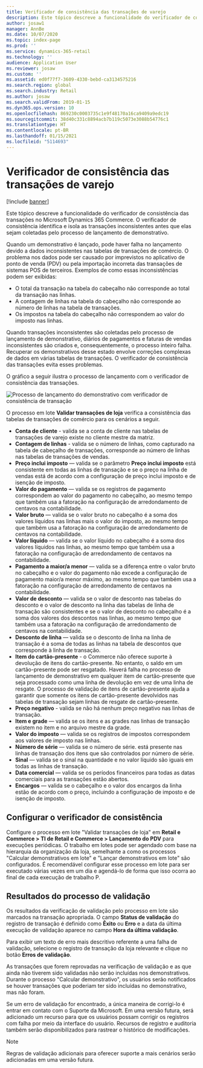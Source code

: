 ```yaml
---
title: Verificador de consistência das transações de varejo
description: Este tópico descreve a funcionalidade do verificador de consistência das transações no Dynamics 365 Commerce.
author: josaw1
manager: AnnBe
ms.date: 10/07/2020
ms.topic: index-page
ms.prod: ''
ms.service: dynamics-365-retail
ms.technology: ''
audience: Application User
ms.reviewer: josaw
ms.custom: ''
ms.assetid: ed0f77f7-3609-4330-bebd-ca3134575216
ms.search.region: global
ms.search.industry: Retail
ms.author: josaw
ms.search.validFrom: 2019-01-15
ms.dyn365.ops.version: 10
ms.openlocfilehash: 869230c0003735c1e9f48170a16ca9409a9edc19
ms.sourcegitcommit: 38d40c331c8894acb7b119c5073e3088b54776c1
ms.translationtype: HT
ms.contentlocale: pt-BR
ms.lasthandoff: 01/15/2021
ms.locfileid: "5114693"
---
```

# <a name="retail-transaction-consistency-checker"></a>Verificador de consistência das transações de varejo

[!include [banner](includes/banner.md)]

Este tópico descreve a funcionalidade do verificador de consistência das transações no Microsoft Dynamics 365 Commerce. O verificador de consistência identifica e isola as transações inconsistentes antes que elas sejam coletadas pelo processo de lançamento de demonstrativo.

Quando um demonstrativo é lançado, pode haver falha no lançamento devido a dados inconsistentes nas tabelas de transações de comércio. O problema nos dados pode ser causado por imprevistos no aplicativo de ponto de venda (PDV) ou pela importação incorreta das transações de sistemas POS de terceiros. Exemplos de como essas inconsistências podem ser exibidas: 

- O total da transação na tabela do cabeçalho não corresponde ao total da transação nas linhas.
- A contagem de linhas na tabela do cabeçalho não corresponde ao número de linhas na tabela de transações.
- Os impostos na tabela do cabeçalho não correspondem ao valor do imposto nas linhas. 

Quando transações inconsistentes são coletadas pelo processo de lançamento de demonstrativo, diários de pagamentos e faturas de vendas inconsistentes são criados e, consequentemente, o processo inteiro falha. Recuperar os demonstrativos desse estado envolve correções complexas de dados em várias tabelas de transações. O verificador de consistência das transações evita esses problemas.

O gráfico a seguir ilustra o processo de lançamento com o verificador de consistência das transações.

![Processo de lançamento do demonstrativo com verificador de consistência de transação](./media/validchecker.png "Processo de lançamento do demonstrativo com verificador de consistência de transação de varejo")

O processo em lote **Validar transações de loja** verifica a consistência das tabelas de transações de comércio para os cenários a seguir.

- **Conta de cliente** - valida se a conta de cliente nas tabelas de transações de varejo existe no cliente mestre da matriz.
- **Contagem de linhas** - valida se o número de linhas, como capturado na tabela de cabeçalho de transações, corresponde ao número de linhas nas tabelas de transações de vendas.
- **Preço inclui imposto** — valida se o parâmetro **Preço inclui imposto** está consistente em todas as linhas de transação e se o preço na linha de vendas está de acordo com a configuração de preço inclui imposto e de isenção de imposto.
- **Valor do pagamento** — valida se os registros de pagamento correspondem ao valor do pagamento no cabeçalho, ao mesmo tempo que também usa a fatoração na configuração de arredondamento de centavos na contabilidade.
- **Valor bruto** — valida se o valor bruto no cabeçalho é a soma dos valores líquidos nas linhas mais o valor do imposto, ao mesmo tempo que também usa a fatoração na configuração de arredondamento de centavos na contabilidade.
- **Valor líquido** — valida se o valor líquido no cabeçalho é a soma dos valores líquidos nas linhas, ao mesmo tempo que também usa a fatoração na configuração de arredondamento de centavos na contabilidade.
- **Pagamento a maior/a menor** — valida se a diferença entre o valor bruto no cabeçalho e o valor do pagamento não excede a configuração de pagamento maior/a menor máximo, ao mesmo tempo que também usa a fatoração na configuração de arredondamento de centavos na contabilidade.
- **Valor de desconto** — valida se o valor de desconto nas tabelas do desconto e o valor de desconto na linha das tabelas de linha de transação são consistentes e se o valor de desconto no cabeçalho é a soma dos valores dos descontos nas linhas, ao mesmo tempo que também usa a fatoração na configuração de arredondamento de centavos na contabilidade.
- **Desconto de linha** — valida se o desconto de linha na linha de transação é a soma de todas as linhas na tabela de descontos que corresponde à linha de transação.
- **Item do cartão-presente** - o Commerce não oferece suporte à devolução de itens do cartão-presente. No entanto, o saldo em um cartão-presente pode ser resgatado. Haverá falha no processo de lançamento de demonstrativo em qualquer item de cartão-presente que seja processado como uma linha de devolução em vez de uma linha de resgate. O processo de validação de itens de cartão-presente ajuda a garantir que somente os itens de cartão-presente devolvidos nas tabelas de transação sejam linhas de resgate de cartão-presente.
- **Preço negativo** - valida se não há nenhum preço negativo nas linhas de transação.
- **Item e grade** — valida se os itens e as grades nas linhas de transação existem no item e no arquivo mestre da grade.
- **Valor do imposto** — valida se os registros de impostos correspondem aos valores de imposto nas linhas.
- **Número de série** — valida se o número de série. está presente nas linhas de transação dos itens que são controlados por número de série.
- **Sinal** — valida se o sinal na quantidade e no valor líquido são iguais em todas as linhas de transação.
- **Data comercial** — valida se os períodos financeiros para todas as datas comerciais para as transações estão abertos.
- **Encargos** — valida se o cabeçalho e o valor dos encargos da linha estão de acordo com o preço, incluindo a configuração de imposto e de isenção de imposto.

## <a name="set-up-the-consistency-checker"></a>Configurar o verificador de consistência

Configure o processo em lote "Validar transações de loja" em **Retail e Commerce \> TI de Retail e Commerce \> Lançamento do PDV** para execuções periódicas. O trabalho em lotes pode ser agendado com base na hierarquia da organização da loja, semelhante a como os processos "Calcular demonstrativos em lote" e "Lançar demonstrativos em lote" são configurados. É recomendável configurar esse processo em lote para ser executado várias vezes em um dia e agendá-lo de forma que isso ocorra ao final de cada execução de trabalho P.

## <a name="results-of-validation-process"></a>Resultados do processo de validação

Os resultados da verificação de validação pelo processo em lote são marcados na transação apropriada. O campo **Status de validação** do registro de transação é definido como **Êxito** ou **Erro** e a data da última execução de validação aparece no campo **Hora da última validação**.

Para exibir um texto de erro mais descritivo referente a uma falha de validação, selecione o registro de transação da loja relevante e clique no botão **Erros de validação**.

As transações que forem reprovadas na verificação de validação e as que ainda não tiverem sido validadas não serão incluídas nos demonstrativos. Durante o processo "Calcular demonstrativo", os usuários serão notificados se houver transações que poderiam ter sido incluídas no demonstrativo, mas não foram.

Se um erro de validação for encontrado, a única maneira de corrigi-lo é entrar em contato com o Suporte da Microsoft. Em uma versão futura, será adicionado um recurso para que os usuários possam corrigir os registros com falha por meio da interface do usuário. Recursos de registro e auditoria também serão disponibilizados para rastrear o histórico de modificações.

> [!NOTE]
> Regras de validação adicionais para oferecer suporte a mais cenários serão adicionadas em uma versão futura.
